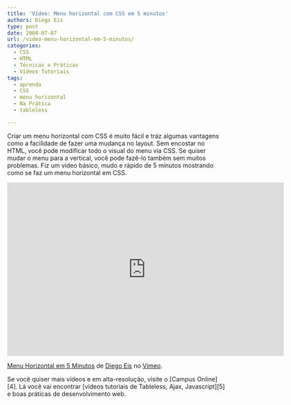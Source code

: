 ```yaml
---
title: 'Vídeo: Menu horizontal com CSS em 5 minutos'
authors: Diego Eis
type: post
date: 2008-07-07
url: /video-menu-horizontal-em-5-minutos/
categories:
  - CSS
  - HTML
  - Técnicas e Práticas
  - Vídeos Tutoriais
tags:
  - aprenda
  - CSS
  - menu horizontal
  - Na Prática
  - tableless

---
```

Criar um menu horizontal com CSS é muito fácil e tráz algumas vantagens como a facilidade de fazer uma mudança no layout. Sem encostar no HTML, você pode modificar todo o visual do menu via CSS. Se quiser mudar o menu para a vertical, você pode fazê-lo também sem muitos problemas. Fiz um vídeo básico, mudo e rápido de 5 minutos mostrando como se faz um menu horizontal em CSS.
  

<iframe src="https://player.vimeo.com/video/1274875" width="640" height="401" frameborder="0" webkitallowfullscreen mozallowfullscreen allowfullscreen></iframe>
  
[Menu Horizontal em 5 Minutos][1] de [Diego Eis][2] no [Vimeo][3].

Se você quiser mais vídeos e em alta-resolução, visite o [Campus Online][4]. Lá você vai encontrar [vídeos tutoriais de Tableless, Ajax, Javascript][5] e boas práticas de desenvolvimento web.

 [1]: https://www.vimeo.com/1274875?pg=embed&sec=1274875
 [2]: https://www.vimeo.com/user435117?pg=embed&sec=1274875
 [3]: https://vimeo.com?pg=embed&sec=1274875
